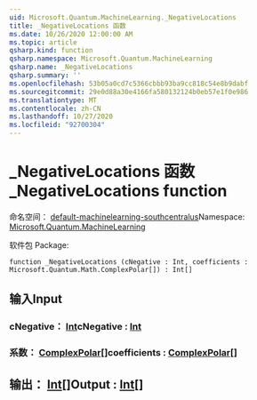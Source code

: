 ```yaml
---
uid: Microsoft.Quantum.MachineLearning._NegativeLocations
title: _NegativeLocations 函数
ms.date: 10/26/2020 12:00:00 AM
ms.topic: article
qsharp.kind: function
qsharp.namespace: Microsoft.Quantum.MachineLearning
qsharp.name: _NegativeLocations
qsharp.summary: ''
ms.openlocfilehash: 53b05a0cd7c5366cbbb93ba9cc818c54e8b9dabf
ms.sourcegitcommit: 29e0d88a30e4166fa580132124b0eb57e1f0e986
ms.translationtype: MT
ms.contentlocale: zh-CN
ms.lasthandoff: 10/27/2020
ms.locfileid: "92700304"
---
```

# <a name="_negativelocations-function"></a><span data-ttu-id="0c666-102">_NegativeLocations 函数</span><span class="sxs-lookup"><span data-stu-id="0c666-102">_NegativeLocations function</span></span>

<span data-ttu-id="0c666-103">命名空间： [default-machinelearning-southcentralus](xref:Microsoft.Quantum.MachineLearning)</span><span class="sxs-lookup"><span data-stu-id="0c666-103">Namespace: [Microsoft.Quantum.MachineLearning](xref:Microsoft.Quantum.MachineLearning)</span></span>

<span data-ttu-id="0c666-104">软件包 [](https://nuget.org/packages/)</span><span class="sxs-lookup"><span data-stu-id="0c666-104">Package: [](https://nuget.org/packages/)</span></span>




```qsharp
function _NegativeLocations (cNegative : Int, coefficients : Microsoft.Quantum.Math.ComplexPolar[]) : Int[]
```


## <a name="input"></a><span data-ttu-id="0c666-105">输入</span><span class="sxs-lookup"><span data-stu-id="0c666-105">Input</span></span>

### <a name="cnegative--int"></a><span data-ttu-id="0c666-106">cNegative： [Int](xref:microsoft.quantum.lang-ref.int)</span><span class="sxs-lookup"><span data-stu-id="0c666-106">cNegative : [Int](xref:microsoft.quantum.lang-ref.int)</span></span>




### <a name="coefficients--complexpolar"></a><span data-ttu-id="0c666-107">系数： [ComplexPolar](xref:Microsoft.Quantum.Math.ComplexPolar)[]</span><span class="sxs-lookup"><span data-stu-id="0c666-107">coefficients : [ComplexPolar](xref:Microsoft.Quantum.Math.ComplexPolar)[]</span></span>





## <a name="output--int"></a><span data-ttu-id="0c666-108">输出： [Int](xref:microsoft.quantum.lang-ref.int)[]</span><span class="sxs-lookup"><span data-stu-id="0c666-108">Output : [Int](xref:microsoft.quantum.lang-ref.int)[]</span></span>


